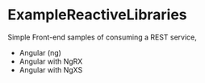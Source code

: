 # ExampleReactiveLibraries
Simple Front-end samples of consuming a REST service, 
- Angular (ng) 
- Angular with NgRX
- Angular with NgXS
